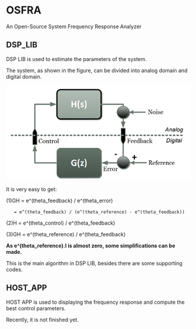 # OSFRA
 An Open-Source System Frequency Response Analyzer
## DSP_LIB
 DSP LIB is used to estimate the parameters of the system.
 
 The system, as shown in the figure, can be divided into analog domain and digital domain.
 
 ![Control System](https://github.com/zhaohengbo/OSFRA/blob/master/image/1.PNG)
 
 It is very easy to get:
 
 (1)GH = e^(theta_feedback) / e^(theta_error)
 
       = e^(theta_feedback) / (e^(theta_reference) - e^(theta_feedback))
 
 (2)H = e^(theta_control) / e^(theta_feedback)
 
 (3)GH = e^(theta_reference) / e^(theta_feedback)
 
 **As e^(theta_reference).I is almost zero, some simplifications can be made.**
 
 This is the main algorithm in DSP LIB, besides there are some supporting codes.
 ## HOST_APP
 HOST APP is used to displaying the frequency response and compute the best control parameters.
 
 Recently, it is not finished yet.